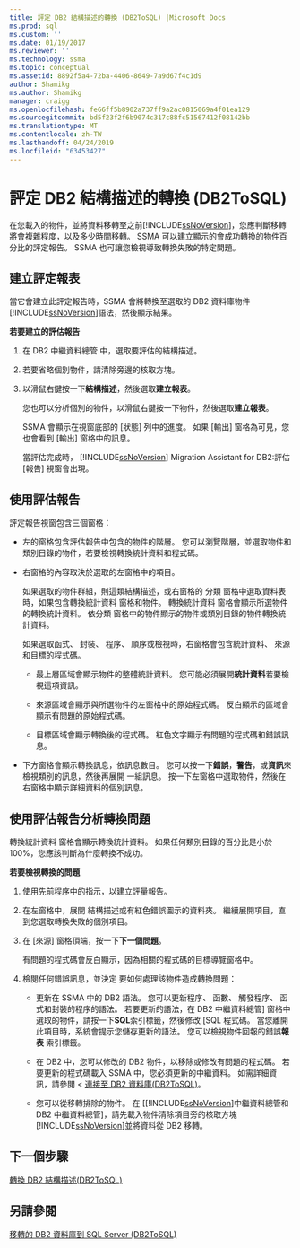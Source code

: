 ```yaml
---
title: 評定 DB2 結構描述的轉換 (DB2ToSQL) |Microsoft Docs
ms.prod: sql
ms.custom: ''
ms.date: 01/19/2017
ms.reviewer: ''
ms.technology: ssma
ms.topic: conceptual
ms.assetid: 8892f5a4-72ba-4406-8649-7a9d67f4c1d9
author: Shamikg
ms.author: Shamikg
manager: craigg
ms.openlocfilehash: fe66ff5b8902a737ff9a2ac0815069a4f01ea129
ms.sourcegitcommit: bd5f23f2f6b9074c317c88fc51567412f08142bb
ms.translationtype: MT
ms.contentlocale: zh-TW
ms.lasthandoff: 04/24/2019
ms.locfileid: "63453427"
---
```

# <a name="assessing-db2-schemas-for-conversion-db2tosql"></a>評定 DB2 結構描述的轉換 (DB2ToSQL)
在您載入的物件，並將資料移轉至之前[!INCLUDE[ssNoVersion](../../includes/ssnoversion-md.md)]，您應判斷移轉將會複雜程度，以及多少時間移轉。 SSMA 可以建立顯示的會成功轉換的物件百分比的評定報告。 SSMA 也可讓您檢視導致轉換失敗的特定問題。  
  
## <a name="creating-assessment-reports"></a>建立評定報表  
當它會建立此評定報告時，SSMA 會將轉換至選取的 DB2 資料庫物件[!INCLUDE[ssNoVersion](../../includes/ssnoversion-md.md)]語法，然後顯示結果。  
  
**若要建立的評估報告**  
  
1.  在 DB2 中繼資料總管 中，選取要評估的結構描述。  
  
2.  若要省略個別物件，請清除旁邊的核取方塊。  
  
3.  以滑鼠右鍵按一下**結構描述**，然後選取**建立報表**。  
  
    您也可以分析個別的物件，以滑鼠右鍵按一下物件，然後選取**建立報表**。  
  
    SSMA 會顯示在視窗底部的 [狀態] 列中的進度。 如果 [輸出] 窗格為可見，您也會看到 [輸出] 窗格中的訊息。  
  
    當評估完成時， [!INCLUDE[ssNoVersion](../../includes/ssnoversion-md.md)] Migration Assistant for DB2:評估 [報告] 視窗會出現。  
  
## <a name="using-assessment-reports"></a>使用評估報告  
評定報告視窗包含三個窗格：  
  
-   左的窗格包含評估報告中包含的物件的階層。 您可以瀏覽階層，並選取物件和類別目錄的物件，若要檢視轉換統計資料和程式碼。  
  
-   右窗格的內容取決於選取的左窗格中的項目。  
  
    如果選取的物件群組，則這類結構描述，或右窗格的 分類 窗格中選取資料表時，如果包含轉換統計資料 窗格和物件。 轉換統計資料 窗格會顯示所選物件的轉換統計資料。 依分類 窗格中的物件顯示的物件或類別目錄的物件轉換統計資料。  
  
    如果選取函式、 封裝、 程序、 順序或檢視時，右窗格會包含統計資料、 來源和目標的程式碼。  
  
    -   最上層區域會顯示物件的整體統計資料。 您可能必須展開**統計資料**若要檢視這項資訊。  
  
    -   來源區域會顯示與所選物件的左窗格中的原始程式碼。 反白顯示的區域會顯示有問題的原始程式碼。  
  
    -   目標區域會顯示轉換後的程式碼。 紅色文字顯示有問題的程式碼和錯誤訊息。  
  
-   下方窗格會顯示轉換訊息，依訊息數目。 您可以按一下**錯誤**，**警告**，或**資訊**來檢視類別的訊息，然後再展開 一組訊息。 按一下左窗格中選取物件，然後在右窗格中顯示詳細資料的個別訊息。  
  
## <a name="analyzing-conversion-problems-by-using-the-assessment-report"></a>使用評估報告分析轉換問題  
轉換統計資料 窗格會顯示轉換統計資料。 如果任何類別目錄的百分比是小於 100%，您應該判斷為什麼轉換不成功。  
  
**若要檢視轉換的問題**  
  
1.  使用先前程序中的指示，以建立評量報告。  
  
2.  在左窗格中，展開 結構描述或有紅色錯誤圖示的資料夾。 繼續展開項目，直到您選取轉換失敗的個別項目。  
  
3.  在 [來源] 窗格頂端，按一下**下一個問題**。  
  
    有問題的程式碼會反白顯示，因為相關的程式碼的目標導覽窗格中。  
  
4.  檢閱任何錯誤訊息，並決定 要如何處理該物件造成轉換問題：  
  
    -   更新在 SSMA 中的 DB2 語法。 您可以更新程序、 函數、 觸發程序、 函式和封裝的程序的語法。 若要更新的語法，在 DB2 中繼資料總管] 窗格中選取的物件，請按一下**SQL**索引標籤，然後修改 [SQL 程式碼。 當您離開此項目時，系統會提示您儲存更新的語法。 您可以檢視物件回報的錯誤**報表** 索引標籤。  
  
    -   在 DB2 中，您可以修改的 DB2 物件，以移除或修改有問題的程式碼。 若要更新的程式碼載入 SSMA 中，您必須更新的中繼資料。 如需詳細資訊，請參閱 <<c0> [ 連接至 DB2 資料庫&#40;DB2ToSQL&#41;](../../ssma/db2/connecting-to-db2-database-db2tosql.md)。</c0>  
  
    -   您可以從移轉排除的物件。 在 [[!INCLUDE[ssNoVersion](../../includes/ssnoversion-md.md)]中繼資料總管和 DB2 中繼資料總管]，請先載入物件清除項目旁的核取方塊[!INCLUDE[ssNoVersion](../../includes/ssnoversion-md.md)]並將資料從 DB2 移轉。  
  
## <a name="next-step"></a>下一個步驟  
[轉換 DB2 結構描述&#40;DB2ToSQL&#41;](../../ssma/db2/converting-db2-schemas-db2tosql.md)  
  
## <a name="see-also"></a>另請參閱  
[移轉的 DB2 資料庫到 SQL Server &#40;DB2ToSQL&#41;](../../ssma/db2/migrating-db2-databases-to-sql-server-db2tosql.md)  
  
